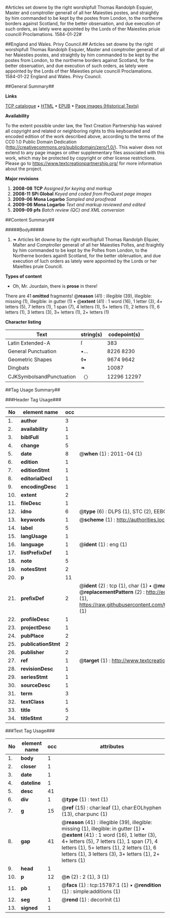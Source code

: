 #Articles set downe by the right worshipfull Thomas Randolph Esquier, Master and comptroller generall of all her Maiesties postes, and straightly by him commanded to be kept by the postes from London, to the northerne borders against Scotland, for the better obseruation, and due execution of such orders, as lately were appointed by the Lords of ther Maiesties priuie councill Proclamations. 1584-01-22#

##England and Wales. Privy Council.##
Articles set downe by the right worshipfull Thomas Randolph Esquier, Master and comptroller generall of all her Maiesties postes, and straightly by him commanded to be kept by the postes from London, to the northerne borders against Scotland, for the better obseruation, and due execution of such orders, as lately were appointed by the Lords of ther Maiesties priuie councill
Proclamations. 1584-01-22
England and Wales. Privy Council.

##General Summary##

**Links**

[TCP catalogue](http://www.ota.ox.ac.uk/tcp/)  • 
[HTML](http://tei.it.ox.ac.uk/tcp/Texts-HTML/free/A21/A21821.html)  • 
[EPUB](http://tei.it.ox.ac.uk/tcp/Texts-EPUB/free/A21/A21821.epub) • 
[Page images (Historical Texts)](https://historicaltexts.jisc.ac.uk/eebo-99850576e)

**Availability**

To the extent possible under law, the Text Creation Partnership has waived all copyright and related or neighboring rights to this keyboarded and encoded edition of the work described above, according to the terms of the CC0 1.0 Public Domain Dedication (http://creativecommons.org/publicdomain/zero/1.0/). This waiver does not extend to any page images or other supplementary files associated with this work, which may be protected by copyright or other license restrictions. Please go to https://www.textcreationpartnership.org/ for more information about the project.

**Major revisions**

1. __2008-08__ __TCP__ *Assigned for keying and markup*
1. __2008-11__ __SPi Global__ *Keyed and coded from ProQuest page images*
1. __2009-06__ __Mona Logarbo__ *Sampled and proofread*
1. __2009-06__ __Mona Logarbo__ *Text and markup reviewed and edited*
1. __2009-09__ __pfs__ *Batch review (QC) and XML conversion*

##Content Summary##

#####Body#####

1. ❧ Articles ſet downe by the right worſhipfull Thomas Randolph Eſquier, Maſter and Comptroller generall of all her Maiesties Poſtes, and ſtraightly by him commanded to be kept by the Poſtes from London, to the Northerne borders againſt Scotland, for the better obſeruation, and due execution of ſuch orders as lately were appointed by the Lords or her Maieſties pruie Councill.

**Types of content**

  * Oh, Mr. Jourdain, there is **prose** in there!

There are 41 **omitted** fragments! 
 @__reason__ (41) : illegible (39), illegible: missing (1), illegible: in gutter (1)  •  @__extent__ (41) : 1 word (16), 1 letter (3), 4+ letters (5), 7 letters (1), 1 span (7), 4 letters (1), 5+ letters (1), 2 letters (1), 6 letters (1), 3 letters (3), 3+ letters (1), 2+ letters (1)

**Character listing**


|Text|string(s)|codepoint(s)|
|---|---|---|
|Latin Extended-A|ſ|383|
|General Punctuation|•…|8226 8230|
|Geometric Shapes|◊▪|9674 9642|
|Dingbats|❧|10087|
|CJKSymbolsandPunctuation|〈〉|12296 12297|

##Tag Usage Summary##

###Header Tag Usage###

|No|element name|occ|attributes|
|---|---|---|---|
|1.|__author__|3||
|2.|__availability__|1||
|3.|__biblFull__|1||
|4.|__change__|5||
|5.|__date__|8| @__when__ (1) : 2011-04 (1)|
|6.|__edition__|1||
|7.|__editionStmt__|1||
|8.|__editorialDecl__|1||
|9.|__encodingDesc__|1||
|10.|__extent__|2||
|11.|__fileDesc__|1||
|12.|__idno__|6| @__type__ (6) : DLPS (1), STC (2), EEBO-CITATION (1), PROQUEST (1), VID (1)|
|13.|__keywords__|1| @__scheme__ (1) : http://authorities.loc.gov/ (1)|
|14.|__label__|5||
|15.|__langUsage__|1||
|16.|__language__|1| @__ident__ (1) : eng (1)|
|17.|__listPrefixDef__|1||
|18.|__note__|5||
|19.|__notesStmt__|2||
|20.|__p__|11||
|21.|__prefixDef__|2| @__ident__ (2) : tcp (1), char (1)  •  @__matchPattern__ (2) : ([0-9\-]+):([0-9IVX]+) (1), (.+) (1)  •  @__replacementPattern__ (2) : http://eebo.chadwyck.com/downloadtiff?vid=$1&page=$2 (1), https://raw.githubusercontent.com/textcreationpartnership/Texts/master/tcpchars.xml#$1 (1)|
|22.|__profileDesc__|1||
|23.|__projectDesc__|1||
|24.|__pubPlace__|2||
|25.|__publicationStmt__|2||
|26.|__publisher__|2||
|27.|__ref__|1| @__target__ (1) : http://www.textcreationpartnership.org/docs/. (1)|
|28.|__revisionDesc__|1||
|29.|__seriesStmt__|1||
|30.|__sourceDesc__|1||
|31.|__term__|3||
|32.|__textClass__|1||
|33.|__title__|5||
|34.|__titleStmt__|2||


###Text Tag Usage###

|No|element name|occ|attributes|
|---|---|---|---|
|1.|__body__|1||
|2.|__closer__|1||
|3.|__date__|1||
|4.|__dateline__|1||
|5.|__desc__|41||
|6.|__div__|1| @__type__ (1) : text (1)|
|7.|__g__|15| @__ref__ (15) : char:leaf (1), char:EOLhyphen (13), char:punc (1)|
|8.|__gap__|41| @__reason__ (41) : illegible (39), illegible: missing (1), illegible: in gutter (1)  •  @__extent__ (41) : 1 word (16), 1 letter (3), 4+ letters (5), 7 letters (1), 1 span (7), 4 letters (1), 5+ letters (1), 2 letters (1), 6 letters (1), 3 letters (3), 3+ letters (1), 2+ letters (1)|
|9.|__head__|1||
|10.|__p__|12| @__n__ (2) : 2 (1), 3 (1)|
|11.|__pb__|1| @__facs__ (1) : tcp:15787:1 (1)  •  @__rendition__ (1) : simple:additions (1)|
|12.|__seg__|1| @__rend__ (1) : decorInit (1)|
|13.|__signed__|1||
